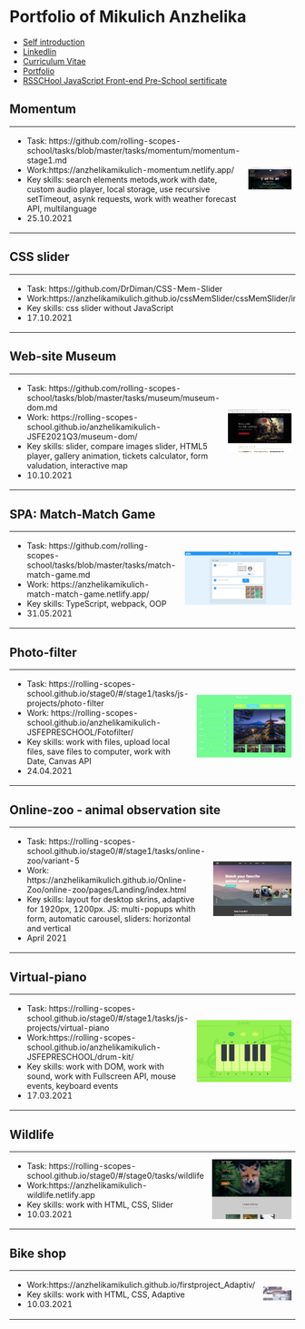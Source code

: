 # Portfolio of Mikulich Anzhelika

- [Self introduction](https://www.youtube.com/watch?v=820mRa5XTgQ&ab_channel=%D0%90%D0%BD%D0%B6%D0%B5%D0%BB%D0%B8%D0%BA%D0%B0%D0%A4%D0%BB%D1%91%D1%80%D0%BA%D0%BE)
- [Linkedlin](https://www.linkedin.com/in/anzhelika-mikulich-352153205/)
- [Curriculum Vitae](https://anzhelikamikulich.github.io/rsschool-cv/)
- [Portfolio](https://github.com/AnzhelikaMikulich/My-Portfolio/blob/master/README.md)
- [RSSCHool JavaScript Front-end Pre-School sertificate](https://app.rs.school/certificate/qxyy41wd)

## Momentum

<table>
<tr>
    <td>
        <ul>
            <li>Task: https://github.com/rolling-scopes-school/tasks/blob/master/tasks/momentum/momentum-stage1.md</li>
            <li>Work:https://anzhelikamikulich-momentum.netlify.app/</li>
            <li>Key skills: search elements metods,work with date, custom audio player, local storage, use recursive setTimeout, asynk requests, work with weather forecast API, multilanguage</li>
            <li>25.10.2021</li>
    </td>
    <td width="40%">
        <img src="img/Momentum.png">
    </td>
</tr>
</table>

## CSS slider

<table border="0">
<tr>
    <td>
        <ul>
            <li>Task: https://github.com/DrDiman/CSS-Mem-Slider</li>
            <li>Work:https://anzhelikamikulich.github.io/cssMemSlider/cssMemSlider/index.html</li>
            <li>Key skills: css slider without JavaScript</li>
            <li>17.10.2021</li>
    </td>
    <td width="40%">
        <img src="img/cssSlider.png">
    </td>
</tr>
</table>

## Web-site Museum

<table border="0">
<tr>
    <td>
        <ul>
            <li>Task: https://github.com/rolling-scopes-school/tasks/blob/master/tasks/museum/museum-dom.md</li>
            <li>Work: https://rolling-scopes-school.github.io/anzhelikamikulich-JSFE2021Q3/museum-dom/</li>
            <li>Key skills: slider, compare images slider, HTML5 player, gallery animation, tickets calculator, form valudation, interactive map</li>
            <li>10.10.2021</li>
    </td>
    <td width="40%">
        <img src="img/Museum.png">
    </td>
</tr>
</table>

## SPA: Match-Match Game

<table border="0">
<tr>
    <td>
        <ul>
            <li>Task: https://github.com/rolling-scopes-school/tasks/blob/master/tasks/match-match-game.md</li>
            <li>Work: https://anzhelikamikulich-match-match-game.netlify.app/</li>
            <li>Key skills: TypeScript, webpack, OOP</li>
            <li>31.05.2021</li>
    </td>
    <td width="40%">
        <img src="img/MatchGame.png">
    </td>
</tr>
</table>

## Photo-filter

<table border="0">
<tr>
    <td>
        <ul>
            <li>Task: https://rolling-scopes-school.github.io/stage0/#/stage1/tasks/js-projects/photo-filter</li>
            <li>Work: https://rolling-scopes-school.github.io/anzhelikamikulich-JSFEPRESCHOOL/Fotofilter/</li>
            <li>Key skills: work with files, upload local files, save files to computer, work with Date, Canvas API</li>
            <li>24.04.2021</li>
    </td>
    <td width="40%">
        <img src="img/Photofilter.png">
    </td>
</tr>
</table>

## Online-zoo - animal observation site

<table border="0">
<tr>
    <td>
        <ul>
            <li>Task: https://rolling-scopes-school.github.io/stage0/#/stage1/tasks/online-zoo/variant-5</li>
            <li>Work: https://anzhelikamikulich.github.io/Online-Zoo/online-zoo/pages/Landing/index.html</li>
            <li>Key skills: layout for desktop skrins, adaptive for 1920px, 1200px. JS: multi-popups whith form, automatic carousel, sliders: horizontal and vertical</li>
            <li>April 2021</li>
    </td>
    <td width="40%">
        <img src="img/ZooWebsite.png">
    </td>
</tr>
</table>

## Virtual-piano

<table border="0">
<tr>
    <td>
        <ul>
            <li>Task: https://rolling-scopes-school.github.io/stage0/#/stage1/tasks/js-projects/virtual-piano</li>
            <li>Work:https://rolling-scopes-school.github.io/anzhelikamikulich-JSFEPRESCHOOL/drum-kit/</li>
            <li>Key skills: work with DOM, work with sound, work with Fullscreen API, mouse events, keyboard events</li>
            <li>17.03.2021</li>
    </td>
    <td width="40%">
        <img src="img/VirtualPiano.png">
    </td>
</tr>
</table>

## Wildlife

<table border="0">
<tr>
    <td>
        <ul>
            <li>Task: https://rolling-scopes-school.github.io/stage0/#/stage0/tasks/wildlife</li>
            <li>Work:https://anzhelikamikulich-wildlife.netlify.app</li>
            <li>Key skills: work with HTML, CSS, Slider</li>
            <li>10.03.2021</li>
    </td>
    <td width="40%">
        <img src="img/Wildlife.png">
    </td>
</tr>
</table>

## Bike shop

<table border="0">
<tr>
    <td>
        <ul>
            <li>Work:https://anzhelikamikulich.github.io/firstproject_Adaptiv/</li>
            <li>Key skills: work with HTML, CSS, Adaptive</li>
            <li>10.03.2021</li>
    </td>
    <td width="40%">
        <img src="img/BikeShop.png">
    </td>
</tr>
</table>
